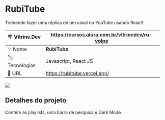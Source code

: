 # RubiTube

Treinando fazer uma réplica de um canal no YouTube usando React!

| :placard: Vitrine.Dev |https://cursos.alura.com.br/vitrinedev/ru-volpe     |
| -------------  | --- |
| :sparkles: Nome        | **RubiTube**
| :label: Tecnologias | Javascript, React JS
| :rocket: URL         | https://rubitube.vercel.app/

<!-- Inserir imagem com a #vitrinedev ao final do link -->
![](https://i.ibb.co/f080KBN/Captura-de-ecra-2023-03-08-a-s-13-40-43.png#vitrinedev)

## Detalhes do projeto

Contém as playlists, uma barra de pesquisa e Dark Mode
